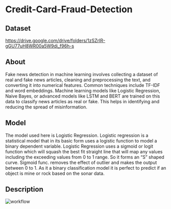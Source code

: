 
# Credit-Card-Fraud-Detection

## Dataset
https://drive.google.com/drive/folders/1zSZrIR-gGU77uH8WR00a5W9di_f96h-s


## About 
Fake news detection in machine learning involves collecting a dataset of real and fake news articles, cleaning and preprocessing the text, and converting it into numerical features. Common techniques include TF-IDF and word embeddings. Machine learning models like Logistic Regression, Naive Bayes, or advanced models like LSTM and BERT are trained on this data to classify news articles as real or fake. This helps in identifying and reducing the spread of misinformation.


## Model
The model used here is Logistic Regression. Logistic regression is a statistical model that in its basic form uses a logistic function to model a binary dependent variable. Logistic Regression uses a sigmoid or logit function which will squash the best fit straight line that will map any values including the exceeding values from 0 to 1 range. So it forms an “S” shaped curve. Sigmoid func. removes the effect of outlier and makes the output between 0 to 1. As it a binary classification model it is perfect to predict if an object is mine or rock based on the sonar data.
## Description



![workflow](https://github.com/adityakarwani/Credit-Fraud-Detection/assets/116206571/c6a3d342-7804-464c-96e3-aa224a920b2a)
